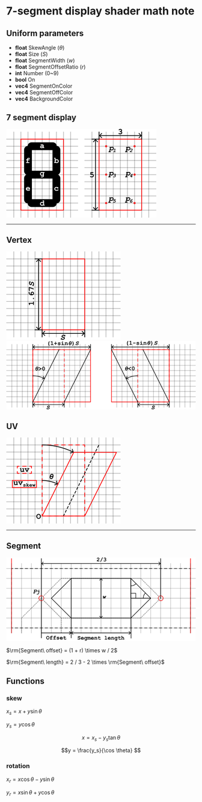 # 7-segment display shader math note

## Uniform parameters

- **float** SkewAngle $(\theta)$
- **float** Size $(S)$
- **float** SegmentWidth $(w)$
- **float** SegmentOffsetRatio $(r)$
- **int** Number (0~9)
- **bool** On
- **vec4** SegmentOnColor
- **vec4** SegmentOffColor
- **vec4** BackgroundColor

## 7 segment display
![7seg](./figures/7seg.png)

---

## Vertex
![vertex](./figures/vertex.png)
![vertex_skew](./figures/vertex_skew.png)

## UV
![uv_skew](./figures/uv_skew.png)

---

## Segment
![segment](./figures/segment.png)

$\rm{Segment\ offset} = (1 + r) \times w / 2$

$\rm{Segment\ length} = 2 / 3 - 2 \times \rm{Segment\ offset}$

## Functions

### skew

$x_s = x + y \sin \theta$

$y_s = y \cos \theta$

$$x = x_s - y_s \tan \theta$$

$$y = \frac{y_s}{\cos \theta} $$

### rotation

$x_r = x \cos \theta - y \sin \theta$

$y_r = x \sin \theta + y \cos \theta$